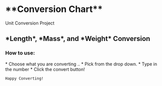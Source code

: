 <h1>**Conversion Chart**</h1>

Unit Conversion Project
<h2>*Length*, *Mass*, and *Weight* Conversion</h2>
<h3>How to use:</h3>
* Choose what you are converting
.. * Pick from the drop down.
* Type in the number
* Click the convert button!

``` 
Happy Converting!

